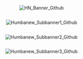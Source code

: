 <div align=center>

  ![HN_Banner_Github](https://github.com/humbanew/.github/assets/59739253/ec6f57df-319d-488e-ac2c-b81810826a02)

  <div style="margin-top: 3vw;"> 
  
  ![Humbanew_Subbanner1_Github](https://github.com/humbanew/.github/assets/59739253/43117920-9933-4c50-a0fe-05cb02583297)

  </div>
  <div style="margin-top: 3vw;"> 

  ![Humbanew_Subbanner2_Github](https://github.com/humbanew/.github/assets/59739253/eb3608ca-7584-4863-8b86-533a3e909028)
  
  </div>
  <div style="margin-top: 3vw;"> 
  
  ![Humbanew_Subbanner3_Github](https://github.com/humbanew/.github/assets/59739253/c7aa2960-ab42-4b37-bc6f-73fb7f13ea94)
  
  </div>
  
</div>
